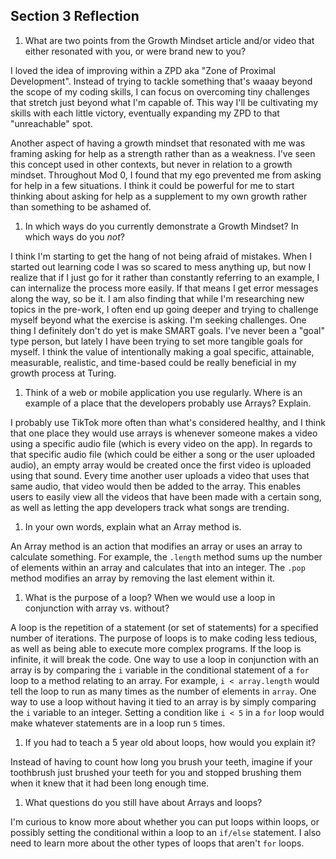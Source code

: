 ## Section 3 Reflection

1. What are two points from the Growth Mindset article and/or video that either resonated with you, or were brand new to you?

I loved the idea of improving within a ZPD aka "Zone of Proximal Development". Instead of trying to tackle something that's waaay beyond the scope of my coding skills, I can focus on overcoming tiny challenges that stretch just beyond what I'm capable of. This way I'll be cultivating my skills with each little victory, eventually expanding my ZPD to that "unreachable" spot.

Another aspect of having a growth mindset that resonated with me was framing asking for help as a strength rather than as a weakness. I've seen this concept used in other contexts, but never in relation to a growth mindset. Throughout Mod 0, I found that my ego prevented me from asking for help in a few situations. I think it could be powerful for me to start thinking about asking for help as a supplement to my own growth rather than something to be ashamed of.

1. In which ways do you currently demonstrate a Growth Mindset? In which ways do you _not_?

I think I'm starting to get the hang of not being afraid of mistakes. When I started out learning code I was so scared to mess anything up, but now I realize that if I just go for it rather than constantly referring to an example, I can internalize the process more easily. If that means I get error messages along the way, so be it. I am also finding that while I'm researching new topics in the pre-work, I often end up going deeper and trying to challenge myself beyond what the exercise is asking. I'm seeking challenges. One thing I definitely don't do yet is make SMART goals. I've never been a "goal" type person, but lately I have been trying to set more tangible goals for myself. I think the value of intentionally making a goal specific, attainable, measurable, realistic, and time-based could be really beneficial in my growth process at Turing.

1. Think of a web or mobile application you use regularly. Where is an example of a place that the developers probably use Arrays? Explain.

I probably use TikTok more often than what's considered healthy, and I think that one place they would use arrays is whenever someone makes a video using a specific audio file (which is every video on the app). In regards to that specific audio file (which could be either a song or the user uploaded audio), an empty array would be created once the first video is uploaded using that sound. Every time another user uploads a video that uses that same audio, that video would then be added to the array. This enables users to easily view all the videos that have been made with a certain song, as well as letting the app developers track what songs are trending.

1. In your own words, explain what an Array method is.

An Array method is an action that modifies an array or uses an array to calculate something. For example, the `.length` method sums up the number of elements within an array and calculates that into an integer. The `.pop` method modifies an array by removing the last element within it.

1. What is the purpose of a loop? When we would use a loop in conjunction with array vs. without?

A loop is the repetition of a statement (or set of statements) for a specified number of iterations. The purpose of loops is to make coding less tedious, as well as being able to execute more complex programs. If the loop is infinite, it will break the code. One way to use a loop in conjunction with an array is by comparing the `i` variable in the conditional statement of a `for` loop to a method relating to an array. For example, `i < array.length` would tell the loop to run as many times as the number of elements in `array`. One way to use a loop without having it tied to an array is by simply comparing the `i` variable to an integer. Setting a condition like `i < 5` in a `for` loop would make whatever statements are in a loop run `5` times.

1. If you had to teach a 5 year old about loops, how would you explain it?

Instead of having to count how long you brush your teeth, imagine if your toothbrush just brushed your teeth for you and stopped brushing them when it knew that it had been long enough time.

1. What questions do you still have about Arrays and loops?

I'm curious to know more about whether you can put loops within loops, or possibly setting the conditional within a loop to an `if/else` statement. I also need to learn more about the other types of loops that aren't `for` loops.
